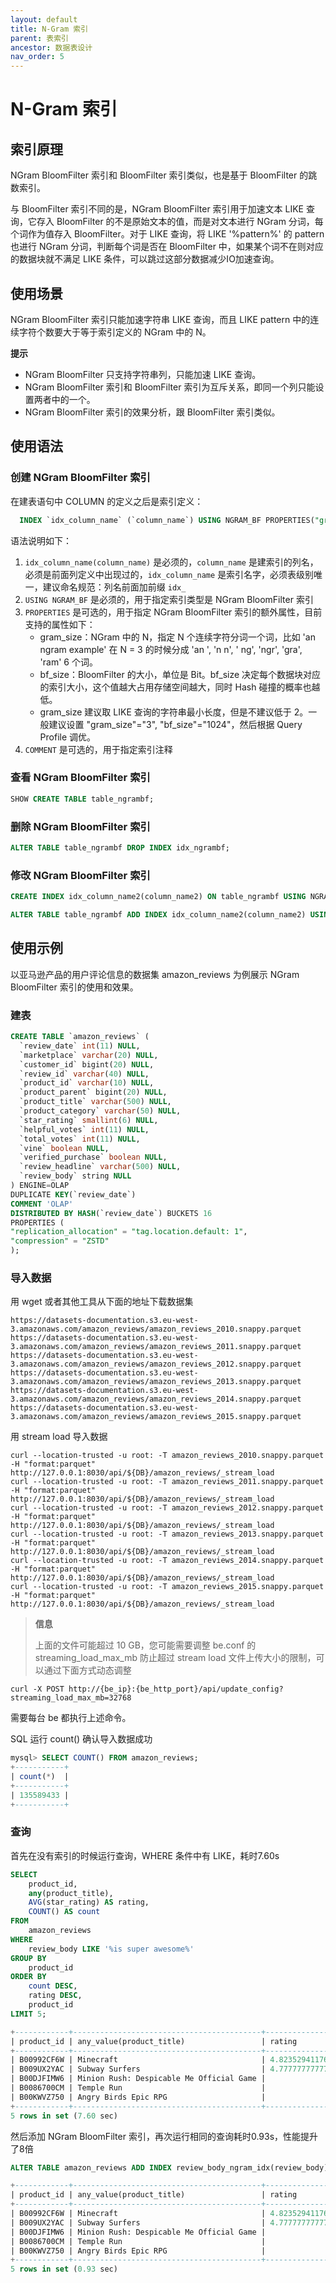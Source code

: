 ```yaml
---
layout: default
title: N-Gram 索引
parent: 表索引
ancestor: 数据表设计
nav_order: 5
---
```


# N-Gram 索引
## 索引原理
NGram BloomFilter 索引和 BloomFilter 索引类似，也是基于 BloomFilter 的跳数索引。

与 BloomFilter 索引不同的是，NGram BloomFilter 索引用于加速文本 LIKE 查询，它存入 BloomFilter 的不是原始文本的值，而是对文本进行 NGram 分词，每个词作为值存入 BloomFilter。对于 LIKE 查询，将 LIKE '%pattern%' 的 pattern 也进行 NGram 分词，判断每个词是否在 BloomFilter 中，如果某个词不在则对应的数据块就不满足 LIKE 条件，可以跳过这部分数据减少IO加速查询。

## 使用场景
NGram BloomFilter 索引只能加速字符串 LIKE 查询，而且 LIKE pattern 中的连续字符个数要大于等于索引定义的 NGram 中的 N。

**提示**
* NGram BloomFilter 只支持字符串列，只能加速 LIKE 查询。
* NGram BloomFilter 索引和 BloomFilter 索引为互斥关系，即同一个列只能设置两者中的一个。
* NGram BloomFilter 索引的效果分析，跟 BloomFilter 索引类似。

## 使用语法
### 创建 NGram BloomFilter 索引
在建表语句中 COLUMN 的定义之后是索引定义：

```sql
  INDEX `idx_column_name` (`column_name`) USING NGRAM_BF PROPERTIES("gram_size"="3", "bf_size"="1024") COMMENT 'username ngram_bf index'
```

语法说明如下：
1. `idx_column_name(column_name)` 是必须的，`column_name` 是建索引的列名，必须是前面列定义中出现过的，`idx_column_name` 是索引名字，必须表级别唯一，建议命名规范：列名前面加前缀 `idx_` 
2. `USING NGRAM_BF` 是必须的，用于指定索引类型是 NGram BloomFilter 索引
3. `PROPERTIES` 是可选的，用于指定 NGram BloomFilter 索引的额外属性，目前支持的属性如下：
    * gram_size：NGram 中的 N，指定 N 个连续字符分词一个词，比如 'an ngram example' 在 N = 3 的时候分成 'an ', 'n n', ' ng', 'ngr', 'gra', 'ram' 6 个词。
    * bf_size：BloomFilter 的大小，单位是 Bit。bf_size 决定每个数据块对应的索引大小，这个值越大占用存储空间越大，同时 Hash 碰撞的概率也越低。
    * gram_size 建议取 LIKE 查询的字符串最小长度，但是不建议低于 2。一般建议设置 "gram_size"="3", "bf_size"="1024"，然后根据 Query Profile 调优。
4. `COMMENT` 是可选的，用于指定索引注释

### 查看 NGram BloomFilter 索引

```sql
SHOW CREATE TABLE table_ngrambf;
```

### 删除 NGram BloomFilter 索引

```sql
ALTER TABLE table_ngrambf DROP INDEX idx_ngrambf;
```

### 修改 NGram BloomFilter 索引

```sql
CREATE INDEX idx_column_name2(column_name2) ON table_ngrambf USING NGRAM_BF PROPERTIES("gram_size"="3", "bf_size"="1024") COMMENT 'username ngram_bf index';

ALTER TABLE table_ngrambf ADD INDEX idx_column_name2(column_name2) USING NGRAM_BF PROPERTIES("gram_size"="3", "bf_size"="1024") COMMENT 'username ngram_bf index';
```

## 使用示例
以亚马逊产品的用户评论信息的数据集 amazon_reviews 为例展示 NGram BloomFilter 索引的使用和效果。

### 建表

```sql
CREATE TABLE `amazon_reviews` (  
  `review_date` int(11) NULL,  
  `marketplace` varchar(20) NULL,  
  `customer_id` bigint(20) NULL,  
  `review_id` varchar(40) NULL,
  `product_id` varchar(10) NULL,
  `product_parent` bigint(20) NULL,
  `product_title` varchar(500) NULL,
  `product_category` varchar(50) NULL,
  `star_rating` smallint(6) NULL,
  `helpful_votes` int(11) NULL,
  `total_votes` int(11) NULL,
  `vine` boolean NULL,
  `verified_purchase` boolean NULL,
  `review_headline` varchar(500) NULL,
  `review_body` string NULL
) ENGINE=OLAP
DUPLICATE KEY(`review_date`)
COMMENT 'OLAP'
DISTRIBUTED BY HASH(`review_date`) BUCKETS 16
PROPERTIES (
"replication_allocation" = "tag.location.default: 1",
"compression" = "ZSTD"
);
```

### 导入数据
用 wget 或者其他工具从下面的地址下载数据集

```shell
https://datasets-documentation.s3.eu-west-3.amazonaws.com/amazon_reviews/amazon_reviews_2010.snappy.parquet
https://datasets-documentation.s3.eu-west-3.amazonaws.com/amazon_reviews/amazon_reviews_2011.snappy.parquet
https://datasets-documentation.s3.eu-west-3.amazonaws.com/amazon_reviews/amazon_reviews_2012.snappy.parquet
https://datasets-documentation.s3.eu-west-3.amazonaws.com/amazon_reviews/amazon_reviews_2013.snappy.parquet
https://datasets-documentation.s3.eu-west-3.amazonaws.com/amazon_reviews/amazon_reviews_2014.snappy.parquet
https://datasets-documentation.s3.eu-west-3.amazonaws.com/amazon_reviews/amazon_reviews_2015.snappy.parquet
```

用 stream load 导入数据

```shell
curl --location-trusted -u root: -T amazon_reviews_2010.snappy.parquet -H "format:parquet" http://127.0.0.1:8030/api/${DB}/amazon_reviews/_stream_load
curl --location-trusted -u root: -T amazon_reviews_2011.snappy.parquet -H "format:parquet" http://127.0.0.1:8030/api/${DB}/amazon_reviews/_stream_load
curl --location-trusted -u root: -T amazon_reviews_2012.snappy.parquet -H "format:parquet" http://127.0.0.1:8030/api/${DB}/amazon_reviews/_stream_load
curl --location-trusted -u root: -T amazon_reviews_2013.snappy.parquet -H "format:parquet" http://127.0.0.1:8030/api/${DB}/amazon_reviews/_stream_load
curl --location-trusted -u root: -T amazon_reviews_2014.snappy.parquet -H "format:parquet" http://127.0.0.1:8030/api/${DB}/amazon_reviews/_stream_load
curl --location-trusted -u root: -T amazon_reviews_2015.snappy.parquet -H "format:parquet" http://127.0.0.1:8030/api/${DB}/amazon_reviews/_stream_load
```

> **信息**
> 
> 上面的文件可能超过 10 GB，您可能需要调整 be.conf 的 streaming_load_max_mb 防止超过 stream load 文件上传大小的限制，可以通过下面方式动态调整

```shell
curl -X POST http://{be_ip}:{be_http_port}/api/update_config?streaming_load_max_mb=32768
```

需要每台 be 都执行上述命令。

SQL 运行 count() 确认导入数据成功

```sql
mysql> SELECT COUNT() FROM amazon_reviews;
+-----------+
| count(*)  |
+-----------+
| 135589433 |
+-----------+
```

### 查询
首先在没有索引的时候运行查询，WHERE 条件中有 LIKE，耗时7.60s

```sql
SELECT
    product_id,
    any(product_title),
    AVG(star_rating) AS rating,
    COUNT() AS count
FROM
    amazon_reviews
WHERE
    review_body LIKE '%is super awesome%'
GROUP BY
    product_id
ORDER BY
    count DESC,
    rating DESC,
    product_id
LIMIT 5;

+------------+------------------------------------------+--------------------+-------+
| product_id | any_value(product_title)                 | rating             | count |
+------------+------------------------------------------+--------------------+-------+
| B00992CF6W | Minecraft                                | 4.8235294117647056 |    17 |
| B009UX2YAC | Subway Surfers                           | 4.7777777777777777 |     9 |
| B00DJFIMW6 | Minion Rush: Despicable Me Official Game |              4.875 |     8 |
| B0086700CM | Temple Run                               |                  5 |     6 |
| B00KWVZ750 | Angry Birds Epic RPG                     |                  5 |     6 |
+------------+------------------------------------------+--------------------+-------+
5 rows in set (7.60 sec)
```

然后添加 NGram BloomFilter 索引，再次运行相同的查询耗时0.93s，性能提升了8倍

```sql
ALTER TABLE amazon_reviews ADD INDEX review_body_ngram_idx(review_body) USING NGRAM_BF PROPERTIES("gram_size"="10", "bf_size"="10240");
```

```sql
+------------+------------------------------------------+--------------------+-------+
| product_id | any_value(product_title)                 | rating             | count |
+------------+------------------------------------------+--------------------+-------+
| B00992CF6W | Minecraft                                | 4.8235294117647056 |    17 |
| B009UX2YAC | Subway Surfers                           | 4.7777777777777777 |     9 |
| B00DJFIMW6 | Minion Rush: Despicable Me Official Game |              4.875 |     8 |
| B0086700CM | Temple Run                               |                  5 |     6 |
| B00KWVZ750 | Angry Birds Epic RPG                     |                  5 |     6 |
+------------+------------------------------------------+--------------------+-------+
5 rows in set (0.93 sec)
```